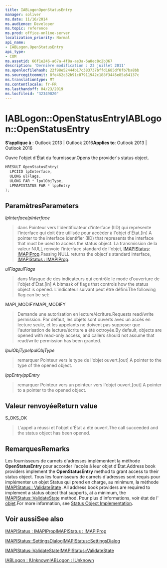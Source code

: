 ```yaml
---
title: IABLogonOpenStatusEntry
manager: soliver
ms.date: 11/16/2014
ms.audience: Developer
ms.topic: reference
ms.prod: office-online-server
localization_priority: Normal
api_name:
- IABLogon.OpenStatusEntry
api_type:
- COM
ms.assetid: 66f1e246-a67a-4f8a-ae3a-6a8ec8c2b367
description: 'Dernière modification : 23 juillet 2011'
ms.openlocfilehash: 22f98e52444b17c383737bffd1685df0fb7ba8bb
ms.sourcegitcommit: 8fe462c32b91c87911942c188f3445e85a54137c
ms.translationtype: MT
ms.contentlocale: fr-FR
ms.lasthandoff: 04/23/2019
ms.locfileid: "32349020"
---
```

# <a name="iablogonopenstatusentry"></a><span data-ttu-id="5b295-103">IABLogon::OpenStatusEntry</span><span class="sxs-lookup"><span data-stu-id="5b295-103">IABLogon::OpenStatusEntry</span></span>

  
  
<span data-ttu-id="5b295-104">**S’applique à** : Outlook 2013 | Outlook 2016</span><span class="sxs-lookup"><span data-stu-id="5b295-104">**Applies to**: Outlook 2013 | Outlook 2016</span></span> 
  
<span data-ttu-id="5b295-105">Ouvre l'objet d'État du fournisseur.</span><span class="sxs-lookup"><span data-stu-id="5b295-105">Opens the provider's status object.</span></span>
  
```cpp
HRESULT OpenStatusEntry(
  LPCIID lpInterface,
  ULONG ulFlags,
  ULONG FAR * lpulObjType,
  LPMAPISTATUS FAR * lppEntry
);
```

## <a name="parameters"></a><span data-ttu-id="5b295-106">Paramètres</span><span class="sxs-lookup"><span data-stu-id="5b295-106">Parameters</span></span>

 <span data-ttu-id="5b295-107">_lpInterface_</span><span class="sxs-lookup"><span data-stu-id="5b295-107">_lpInterface_</span></span>
  
> <span data-ttu-id="5b295-108">dans Pointeur vers l'identificateur d'interface (IID) qui représente l'interface qui doit être utilisée pour accéder à l'objet d'État.</span><span class="sxs-lookup"><span data-stu-id="5b295-108">[in] A pointer to the interface identifier (IID) that represents the interface that must be used to access the status object.</span></span> <span data-ttu-id="5b295-109">La transmission de la valeur NULL renvoie l'interface standard de l'objet, [IMAPIStatus: IMAPIProp](imapistatusimapiprop.md).</span><span class="sxs-lookup"><span data-stu-id="5b295-109">Passing NULL returns the object's standard interface, [IMAPIStatus : IMAPIProp](imapistatusimapiprop.md).</span></span>
    
 <span data-ttu-id="5b295-110">_ulFlags_</span><span class="sxs-lookup"><span data-stu-id="5b295-110">_ulFlags_</span></span>
  
> <span data-ttu-id="5b295-111">dans Masque de des indicateurs qui contrôle le mode d'ouverture de l'objet d'État.</span><span class="sxs-lookup"><span data-stu-id="5b295-111">[in] A bitmask of flags that controls how the status object is opened.</span></span> <span data-ttu-id="5b295-112">L'indicateur suivant peut être défini:</span><span class="sxs-lookup"><span data-stu-id="5b295-112">The following flag can be set:</span></span>
    
<span data-ttu-id="5b295-113">MAPI_MODIFY</span><span class="sxs-lookup"><span data-stu-id="5b295-113">MAPI_MODIFY</span></span> 
  
> <span data-ttu-id="5b295-114">Demande une autorisation en lecture/écriture.</span><span class="sxs-lookup"><span data-stu-id="5b295-114">Requests read/write permission.</span></span> <span data-ttu-id="5b295-115">Par défaut, les objets sont ouverts avec un accès en lecture seule, et les appelants ne doivent pas supposer que l'autorisation de lecture/écriture a été octroyée.</span><span class="sxs-lookup"><span data-stu-id="5b295-115">By default, objects are opened with read-only access, and callers should not assume that read/write permission has been granted.</span></span>
    
 <span data-ttu-id="5b295-116">_lpulObjType_</span><span class="sxs-lookup"><span data-stu-id="5b295-116">_lpulObjType_</span></span>
  
> <span data-ttu-id="5b295-117">remarquer Pointeur vers le type de l'objet ouvert.</span><span class="sxs-lookup"><span data-stu-id="5b295-117">[out] A pointer to the type of the opened object.</span></span>
    
 <span data-ttu-id="5b295-118">_lppEntry_</span><span class="sxs-lookup"><span data-stu-id="5b295-118">_lppEntry_</span></span>
  
> <span data-ttu-id="5b295-119">remarquer Pointeur vers un pointeur vers l'objet ouvert.</span><span class="sxs-lookup"><span data-stu-id="5b295-119">[out] A pointer to a pointer to the opened object.</span></span>
    
## <a name="return-value"></a><span data-ttu-id="5b295-120">Valeur renvoyée</span><span class="sxs-lookup"><span data-stu-id="5b295-120">Return value</span></span>

<span data-ttu-id="5b295-121">S_OK</span><span class="sxs-lookup"><span data-stu-id="5b295-121">S_OK</span></span> 
  
> <span data-ttu-id="5b295-122">L'appel a réussi et l'objet d'État a été ouvert.</span><span class="sxs-lookup"><span data-stu-id="5b295-122">The call succeeded and the status object has been opened.</span></span>
    
## <a name="remarks"></a><span data-ttu-id="5b295-123">Remarques</span><span class="sxs-lookup"><span data-stu-id="5b295-123">Remarks</span></span>

<span data-ttu-id="5b295-124">Les fournisseurs de carnets d'adresses implémentent la méthode **OpenStatusEntry** pour accorder l'accès à leur objet d'État.</span><span class="sxs-lookup"><span data-stu-id="5b295-124">Address book providers implement the **OpenStatusEntry** method to grant access to their status object.</span></span> <span data-ttu-id="5b295-125">Tous les fournisseurs de carnets d'adresses sont requis pour implémenter un objet Status qui prend en charge, au minimum, la méthode [IMAPIStatus:: ValidateState](imapistatus-validatestate.md) .</span><span class="sxs-lookup"><span data-stu-id="5b295-125">All address book providers are required to implement a status object that supports, at a minimum, the [IMAPIStatus::ValidateState](imapistatus-validatestate.md) method.</span></span> <span data-ttu-id="5b295-126">Pour plus d'informations, voir état de l' [objet](status-object-implementation.md).</span><span class="sxs-lookup"><span data-stu-id="5b295-126">For more information, see [Status Object Implementation](status-object-implementation.md).</span></span>
  
## <a name="see-also"></a><span data-ttu-id="5b295-127">Voir aussi</span><span class="sxs-lookup"><span data-stu-id="5b295-127">See also</span></span>



[<span data-ttu-id="5b295-128">IMAPIStatus : IMAPIProp</span><span class="sxs-lookup"><span data-stu-id="5b295-128">IMAPIStatus : IMAPIProp</span></span>](imapistatusimapiprop.md)
  
[<span data-ttu-id="5b295-129">IMAPIStatus::SettingsDialog</span><span class="sxs-lookup"><span data-stu-id="5b295-129">IMAPIStatus::SettingsDialog</span></span>](imapistatus-settingsdialog.md)
  
[<span data-ttu-id="5b295-130">IMAPIStatus::ValidateState</span><span class="sxs-lookup"><span data-stu-id="5b295-130">IMAPIStatus::ValidateState</span></span>](imapistatus-validatestate.md)
  
[<span data-ttu-id="5b295-131">IABLogon : IUnknown</span><span class="sxs-lookup"><span data-stu-id="5b295-131">IABLogon : IUnknown</span></span>](iablogoniunknown.md)


